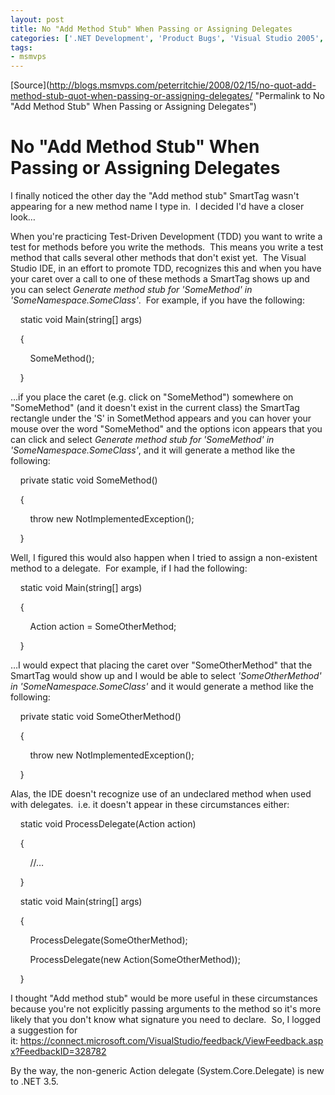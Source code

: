 ```yaml
---
layout: post
title: No "Add Method Stub" When Passing or Assigning Delegates
categories: ['.NET Development', 'Product Bugs', 'Visual Studio 2005', 'Visual Studio 2008']
tags:
- msmvps
---
```

[Source](http://blogs.msmvps.com/peterritchie/2008/02/15/no-quot-add-method-stub-quot-when-passing-or-assigning-delegates/ "Permalink to No "Add Method Stub" When Passing or Assigning Delegates")

# No "Add Method Stub" When Passing or Assigning Delegates

I finally noticed the other day the "Add method stub" SmartTag wasn't appearing for a new method name I type in.  I decided I'd have a closer look…

When you're practicing Test-Driven Development (TDD) you want to write a test for methods before you write the methods.  This means you write a test method that calls several other methods that don't exist yet.  The Visual Studio IDE, in an effort to promote TDD, recognizes this and when you have your caret over a call to one of these methods a SmartTag shows up and you can select _Generate method stub for 'SomeMethod' in 'SomeNamespace.SomeClass'_.  For example, if you have the following:

  

    static void Main(string[] args)

    {

        SomeMethod();

    }

…if you place the caret (e.g. click on "SomeMethod") somewhere on "SomeMethod" (and it doesn't exist in the current class) the SmartTag rectangle under the 'S' in SometMethod appears and you can hover your mouse over the word "SomeMethod" and the options icon appears that you can click and select _Generate method stub for 'SomeMethod' in 'SomeNamespace.SomeClass'_, and it will generate a method like the following:

  

    private static void SomeMethod()

    {

        throw new NotImplementedException();

    }

Well, I figured this would also happen when I tried to assign a non-existent method to a delegate.  For example, if I had the following:

  

    static void Main(string[] args)

    {

        Action action = SomeOtherMethod;

    }

…I would expect that placing the caret over "SomeOtherMethod" that the SmartTag would show up and I would be able to select _'SomeOtherMethod' in 'SomeNamespace.SomeClass'_ and it would generate a method like the following:

  

    private static void SomeOtherMethod()

    {

        throw new NotImplementedException();

    }

Alas, the IDE doesn't recognize use of an undeclared method when used with delegates.  i.e. it doesn't appear in these circumstances either:

  

    static void ProcessDelegate(Action action)

    {

        //…

    }

    static void Main(string[] args)

    {

        ProcessDelegate(SomeOtherMethod);

        ProcessDelegate(new Action(SomeOtherMethod));

    }

I thought "Add method stub" would be more useful in these circumstances because you're not explicitly passing arguments to the method so it's more likely that you don't know what signature you need to declare.  So, I logged a suggestion for it: <https://connect.microsoft.com/VisualStudio/feedback/ViewFeedback.aspx?FeedbackID=328782>

By the way, the non-generic Action delegate (System.Core.Delegate) is new to .NET 3.5.


